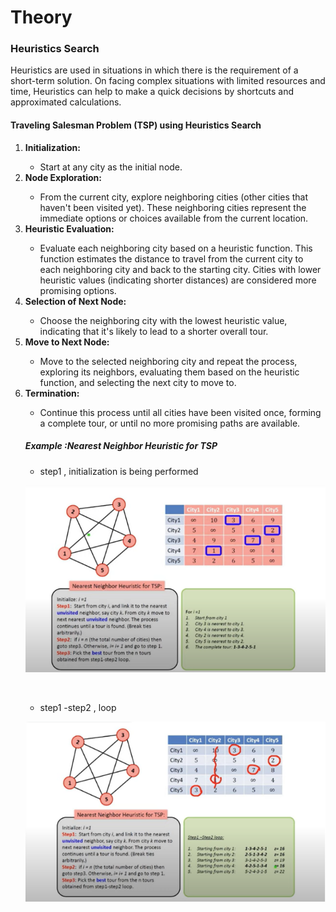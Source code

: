 
# Theory

<h3> Heuristics Search</h3>
<p>Heuristics are used in situations in which there is the requirement of a short-term solution. On facing complex situations with limited resources and time, Heuristics can help  to make a quick decisions by shortcuts and approximated calculations.</p>

<h4>Traveling Salesman Problem (TSP) using Heuristics Search</h4>
<ol>
<li><b>Initialization:</b></li>
<ul><li> Start at any city as the initial node.</li>
</ul>

<li><b>Node Exploration:</b></li>
<ul><li> From the current city, explore neighboring cities (other cities that haven't been visited yet). These neighboring cities represent the immediate options or choices available from the current location.

</li>
</ul>
<li><b>Heuristic Evaluation:</b></li>
<ul><li> Evaluate each neighboring city based on a heuristic function. This function estimates the distance to travel from the current city to each neighboring city and back to the starting city. Cities with lower heuristic values (indicating shorter distances) are considered more promising options.</li>
</ul>
<li><b>Selection of Next Node: </b></li>
<ul><li> Choose the neighboring city with the lowest heuristic value, indicating that it's likely to lead to a shorter overall tour.

</li>
</ul>
<li><b>Move to Next Node:</b></li>
<ul><li> Move to the selected neighboring city and repeat the process, exploring its neighbors, evaluating them based on the heuristic function, and selecting the next city to move to.</li>
</ul>
<li><b>Termination: </b></li>
<ul><li>  Continue this process until all cities have been visited once, forming a complete tour, or until no more promising paths are available.</li>
</ul>



<h5>Example :Nearest Neighbor Heuristic for TSP </h5>
<ul>
<li>step1 , initialization is being performed </li></ul>

![h1.PNG](images/h1.PNG)

<br>
<ul>
<li>step1 -step2 , loop </li></ul>

![h2.PNG](images/h2.PNG)
